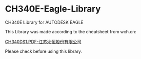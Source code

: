 # CH340E-Eagle-Library
CH340E Library for AUTODESK EAGLE

This Library was made according to the cheatsheet from wch.cn:

<a href = "http://www.wch.cn/downloads/CH340DS1_PDF.html">CH340DS1.PDF-江苏沁恒股份有限公司</a>

Please check before using this library.
